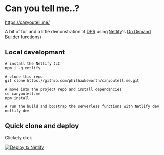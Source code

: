 # Can you tell me..?

https://canyoutell.me/

    
A bit of fun and a little demonstration of <a href="https://jamstack.org/glossary/dpr/">DPR</a> using <a href="https://www.netlify.com/">Netlify</a>'s <a href="https://www.netlify.com/blog/2021/04/14/faster-builds-for-large-sites-on-netlify-with-on-demand-builders-now-in-early-access/#main">On Demand Builder</a> functions)


## Local development

```
# install the Netlify CLI
npm i -g netlify

# clone this repo
git clone https://github.com/philhawksworth/canyoutell.me.git

# move into the project repo and install dependencies
cd canyoutell.me
npm install

# run the build and boostrap the serverless functions with Netlify dev
netlify dev
```
    
## Quick clone and deploy

Clickety click

[![Deploy to Netlify](https://www.netlify.com/img/deploy/button.svg)](https://app.netlify.com/start/deploy?repository=https://github.com/philhawksworth/canyoutell.me.git&utm_medium=social&utm_source=github&utm_campaign=devex-ph&utm_content=canyoutellme
)
    